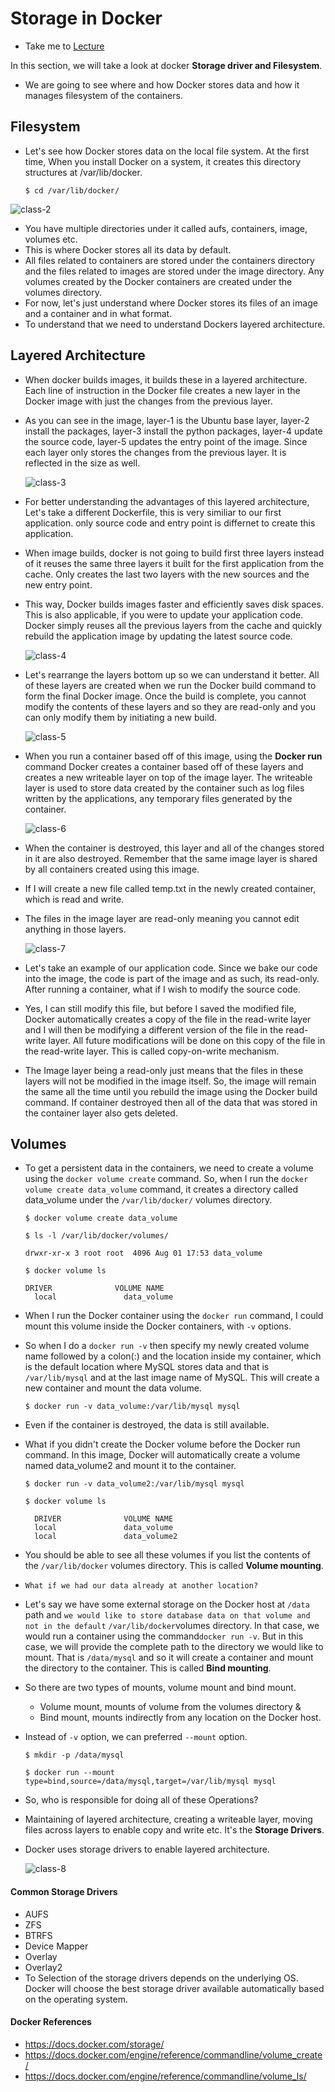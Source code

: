# Storage in Docker

- Take me to [Lecture](https://kodekloud.com/topic/storage-in-docker-2/)

In this section, we will take a look at docker **Storage driver and Filesystem**.

- We are going to see where and how Docker stores data and how it manages filesystem of the containers.

## Filesystem

- Let's see how Docker stores data on the local file system. At the first time, When you install Docker on a system, it creates this directory structures at /var/lib/docker.
  
  ```
  $ cd /var/lib/docker/
  ```

![class-2](../../images/class2.PNG)

- You have multiple directories under it called aufs, containers, image, volumes etc.
- This is where Docker stores all its data by default.
- All files related to containers are stored under the containers directory and the files related to images are stored under the image directory. Any volumes created by the Docker containers are created under the volumes directory.
- For now, let's just understand where Docker stores its files of an image and a container and in what format.
- To understand that we need to understand Dockers layered architecture.

## Layered Architecture

- When docker builds images, it builds these in a layered architecture. Each line of instruction in the Docker file creates a new layer in the Docker image with just the changes from the previous layer.
- As you can see in the image, layer-1 is the Ubuntu base layer, layer-2 install the packages, layer-3 install the python packages, layer-4 update the source code, layer-5 updates the entry point of the image. Since each layer only stores the changes from the previous layer. It is reflected in the size as well.
  
  ![class-3](../../images/class3.PNG)
- For better understanding the advantages of this layered architecture, Let's take a different Dockerfile, this is very similiar to our first application. only source code and entry point is differnet to create this application.
- When image builds, docker is not going to build first three layers instead of it reuses the same three layers it built for the first application from the cache. Only creates the last two layers with the new sources and the new entry point.
- This way, Docker builds images faster and efficiently saves disk spaces. This is also applicable, if you were to update your application code. Docker simply reuses all the previous layers from the cache and quickly rebuild the application image by updating the latest source code.
  
  ![class-4](../../images/class4.PNG)
- Let's rearrange the layers bottom up so we can understand it better. All of these layers are created when we run the Docker build command to form the final Docker image. Once the build is complete, you cannot modify the contents of these layers and so they are read-only and you can only modify them by initiating a new build.
  
  ![class-5](../../images/class5.PNG)
- When you run a container based off of this image, using the **Docker run** command Docker creates a container based off of these layers and creates a new writeable layer on top of the image layer. The writeable layer is used to store data created by the container such as log files written by the applications, any temporary files generated by the container.
  
  ![class-6](../../images/class6.PNG)
- When the container is destroyed, this layer and all of the changes stored in it are also destroyed. Remember that the same image layer is shared by all containers created using this image.
- If I will create a new file called temp.txt in the newly created container, which is read and write.
- The files in the image layer are read-only meaning you cannot edit anything in those layers.
  
  ![class-7](../../images/class7.PNG)
- Let's take an example of our application code. Since we bake our code into the image, the code is part of the image and as such, its read-only. After running a container, what if I wish to modify the source code.
- Yes, I can still modify this file, but before I saved the modified file, Docker automatically creates a copy of the file in the read-write layer and I will then be modifying a different version of the file in the read-write layer. All future modifications will be done on this copy of the file in the read-write layer. This is called copy-on-write mechanism.
- The Image layer being a read-only just means that the files in these layers will not be modified in the image itself. So, the image will remain the same all the time until you rebuild the image using the Docker build command. If container destroyed then all of the data that was stored in the container layer also gets deleted.

## Volumes

- To get a persistent data in the containers, we need to create a volume using the `docker volume create` command. So, when I run the `docker volume create data_volume` command, it creates a directory called data_volume under the `/var/lib/docker/` volumes directory.
  
  ```
  $ docker volume create data_volume
  
  $ ls -l /var/lib/docker/volumes/
  
  drwxr-xr-x 3 root root  4096 Aug 01 17:53 data_volume
  
  $ docker volume ls 
  
  DRIVER              VOLUME NAME
    local               data_volume
  ```
- When I run the Docker container using the `docker run` command, I could mount this volume inside the Docker containers, with `-v` options.
- So when I do a `docker run -v` then specify my newly created volume name followed by a colon(:) and the location inside my container, which is the default location where MySQL stores data and that is `/var/lib/mysql` and at the last image name of MySQL. This will create a new container and mount the data volume.
  
  ```
  $ docker run -v data_volume:/var/lib/mysql mysql
  ```
- Even if the container is destroyed, the data is still available.
- What if you didn't create the Docker volume before the Docker run command. In this image, Docker will automatically create a volume named data_volume2 and mount it to the container.
  
  ```
  $ docker run -v data_volume2:/var/lib/mysql mysql
  
  $ docker volume ls
  
    DRIVER              VOLUME NAME
    local               data_volume
    local               data_volume2
  ```
- You should be able to see all these volumes if you list the contents of the `/var/lib/docker` volumes directory. This is called **Volume mounting**.
- `What if we had our data already at another location?`
- Let's say we have some external storage on the Docker host at `/data` path and `we would like to store database data on that volume and not in the default` `/var/lib/docker`volumes directory. In that case, we would run a container using the command`docker run -v`. But in this case, we will provide the complete path to the directory we would like to mount. That is `/data/mysql` and so it will create a container and mount the directory to the container. This is called **Bind mounting**.
- So there are two types of mounts, volume mount and bind mount.
  
  * Volume mount, mounts of volume from the volumes directory &
  * Bind mount, mounts indirectly from any location on the Docker host.
- Instead of `-v` option, we can preferred `--mount` option.
  
  ```
  $ mkdir -p /data/mysql
  
  $ docker run --mount type=bind,source=/data/mysql,target=/var/lib/mysql mysql
  ```
- So, who is responsible for doing all of these Operations?
- Maintaining of layered architecture, creating a writeable layer, moving files across layers to enable copy and write etc. It's the **Storage Drivers**.
- Docker uses storage drivers to enable layered architecture.
  
  ![class-8](../../images/class8.PNG)

#### Common Storage Drivers

- AUFS
- ZFS
- BTRFS
- Device Mapper
- Overlay
- Overlay2
- To Selection of the storage drivers depends on the underlying OS. Docker will choose the best storage driver available automatically based on the operating system.

#### Docker References

- https://docs.docker.com/storage/
- https://docs.docker.com/engine/reference/commandline/volume_create/
- https://docs.docker.com/engine/reference/commandline/volume_ls/

